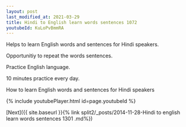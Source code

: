 ```yaml
---
layout: post
last_modified_at: 2021-03-29
title: Hindi to English learn words sentences 1072 
youtubeId: KuLoPvBmmRA
---
```

 
 
Helps to learn English words and sentences for Hindi speakers.

Opportunitiy to repeat the words sentences. 

Practice English language. 
 
10 minutes practice every day. 
 
How to learn English words and sentences for Hindi speakers 
 
{% include youtubePlayer.html id=page.youtubeId %}
 
 
[Next]({{ site.baseurl }}{% link  split2/_posts/2014-11-28-Hindi to english learn words sentences 1301 .md%})
 
